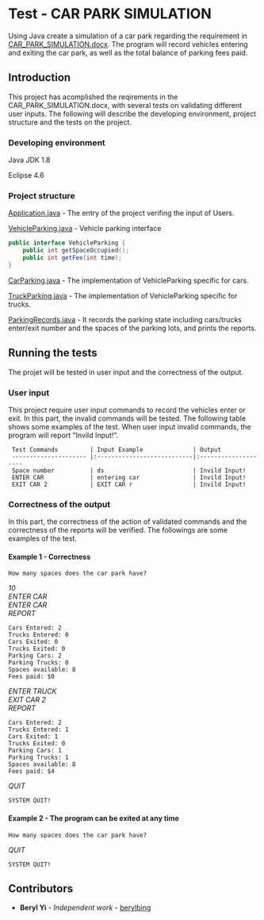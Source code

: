 # Test - CAR PARK SIMULATION

Using Java create a simulation of a car park regarding the requirement in [CAR_PARK_SIMULATION.docx](https://github.com/berylbing/Interview-Test/blob/master/CAR_PARK_SIMULATION.docx). The program will record vehicles entering and exiting the car park, as well as the total balance of parking fees paid.

## Introduction

This project has acomplished the reqirements in the CAR_PARK_SIMULATION.docx, with several tests on validating different user inputs. The following will describe the developing environment, project structure and the tests on the project.

### Developing environment

Java JDK 1.8

Eclipse 4.6

### Project structure

[Application.java](https://github.com/berylbing/Interview-Test/blob/master/ParkingSimulation/src/org/berylbing/parking/Application.java) - The entry of the project verifing the input of Users.

[VehicleParking.java](https://github.com/berylbing/Interview-Test/blob/master/ParkingSimulation/src/org/berylbing/parking/VehicleParking.java) - Vehicle parking interface

```java
public interface VehicleParking {
	public int getSpaceOccupied();
	public int getFee(int time);
}
```

[CarParking.java](https://github.com/berylbing/Interview-Test/blob/master/ParkingSimulation/src/org/berylbing/parking/CarParking.java) - The implementation of VehicleParking specific for cars.

[TruckParking.java](https://github.com/berylbing/Interview-Test/blob/master/ParkingSimulation/src/org/berylbing/parking/TruckParking.java) - The implementation of VehicleParking specific for trucks.

[ParkingRecords.java](https://github.com/berylbing/Interview-Test/blob/master/ParkingSimulation/src/org/berylbing/parking/ParkingRecords.java) - It records the parking state including cars/trucks enter/exit number and the spaces of the parking lots, and prints the reports.

## Running the tests

The projet will be tested in user input and the correctness of the output.

### User input 

This project require user input commands to record the vehicles enter or exit. In this part, the invalid commands will be tested. 
The following table shows some examples of the test. When user input invalid commands, the program will report "Invild Input!".

     Test Commands         | Input Example              | Output
     --------------------- |:---------------------------|:--------------------
     Space number          | ds                         | Invild Input!
     ENTER CAR             | entering car               | Invild Input!
     EXIT CAR 2            | EXIT CAR r                 | Invild Input!

### Correctness of the output

In this part, the correctness of the action of validated commands and the correctness of the reports will be verified.
The followings are some examples of the test.

#### Example 1 - Correctness
```
How many spaces does the car park have?  
```
_10_  
_ENTER CAR_  
_ENTER CAR_  
_REPORT_  
```
Cars Entered: 2
Trucks Entered: 0
Cars Exited: 0
Trucks Exited: 0
Parking Cars: 2
Parking Trucks: 0
Spaces available: 8
Fees paid: $0
```
_ENTER TRUCK_  
_EXIT CAR 2_  
_REPORT_  
```
Cars Entered: 2  
Trucks Entered: 1  
Cars Exited: 1  
Trucks Exited: 0  
Parking Cars: 1  
Parking Trucks: 1  
Spaces available: 8  
Fees paid: $4  
```
_QUIT_  
```
SYSTEM QUIT!  
```

#### Example 2 - The program can be exited at any time

```
How many spaces does the car park have?  
```
_QUIT_  
```
SYSTEM QUIT!  
```


## Contributors

* **Beryl Yi** - *Independent work* - [berylbing](https://github.com/berylbing)






